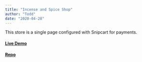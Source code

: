 ```yaml
---
title: "Incense and Spice Shop"
author: "Todd"
date: "2020-04-28"
---
```


This store is a single page configured with Snipcart for payments.

#### [Live Demo](https://mystifying-mclean-4952d7.netlify.app/)

#### [Repo](https://github.com/prokopious/giftShop2)

